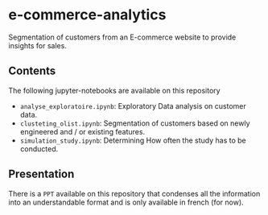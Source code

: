 # e-commerce-analytics
Segmentation of customers from an E-commerce website to provide insights for sales.

## Contents
The following jupyter-notebooks are available on this repository
- `analyse_exploratoire.ipynb`: Exploratory Data analysis on customer data.
- `clusteting_olist.ipynb`: Segmentation of customers based on newly engineered and / or existing features.
- `simulation_study.ipynb`: Determining How often the study has to be conducted.


## Presentation
There is a `PPT` available on this repository that condenses all the information into an understandable format and is only available in french (for now).
